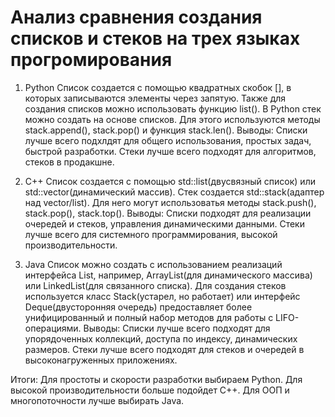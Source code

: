 # Анализ сравнения создания списков и стеков на трех языках прогромирования
1) Python
Список создается с помощью квадратных скобок [], в которых записываются элементы через запятую. Также для создания списков можно использовать функцию list().
В Python стек можно создать на основе списков. Для этого используются методы stack.append(), stack.pop() и функция stack.len().
Выводы:
Списки лучше всего подхлдят для общего использования, простых задач, быстрой разработки.
Стеки лучше всего подходят для алгоритмов, стеков в продакшне.

3) C++
Список создается с помощью std::list(двусвязный список) или std::vector(динамический массив).
Стек создается std::stack(адаптер над vector/list). Для него могут использоватья методы stack.push(), stack.pop(), stack.top().
Выводы:
Списки подходят для реализации очередей и стеков, управления динамическими данными.
Стеки лучше всего для системного программирования, высокой производительности.

5) Java
Список можно создать с использованием реализаций интерфейса List, например, ArrayList(для динамического массива) или LinkedList(для связанного списка).
Для создания стеков используется класс Stack(устарел, но работает) или интерфейс Deque(двусторонняя очередь) предоставляет более унифицированный и полный набор методов для работы с LIFO-операциями.
Выводы:
Списки лучше всего подходят для упорядоченных коллекций, доступа по индексу, динамических размеров.
Стеки лучше всего подходят для стеков и очередей в высоконагруженных приложениях.

Итоги: 
Для простоты и скорости разработки выбираем Python. Для высокой производительности больше подойдет C++. Для ООП и многопоточности лучше выбирать Java.
